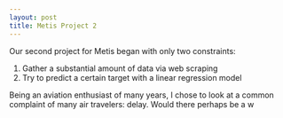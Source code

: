 ```yaml
---
layout: post
title: Metis Project 2
---
```


Our second project for Metis began with only two constraints:
1. Gather a substantial amount of data via web scraping
2. Try to predict a certain target with a linear regression model

Being an aviation enthusiast of many years, I chose to look at a common complaint of many air travelers: delay. Would there perhaps be a w

